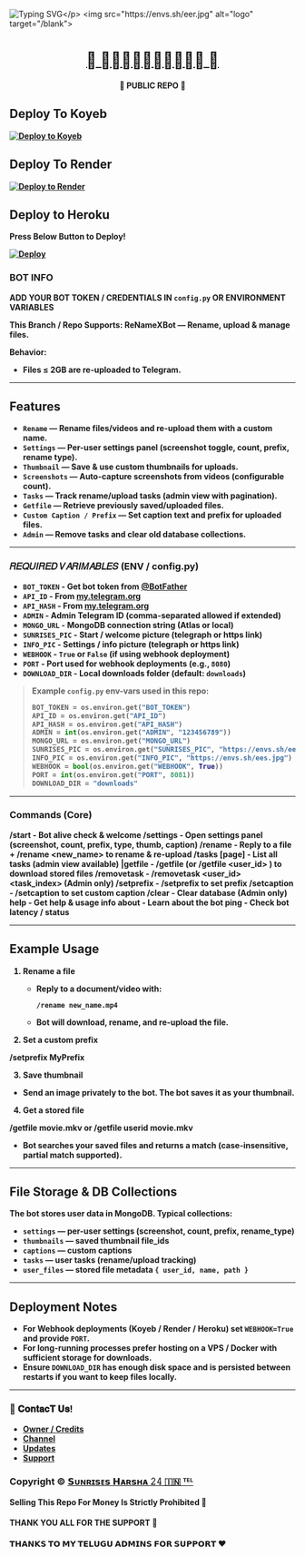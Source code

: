 ![Typing SVG](https://readme-typing-svg.herokuapp.com/?lines=𝐖𝐄𝐋𝐂𝐎𝐌𝐄+𝐓𝐎+🫆+𝐑𝐞𝐍𝐚𝐦𝐞𝐗𝐁𝐨𝐭+🫆;𝗖𝗥𝗘𝗔𝗧𝗘𝗗+𝗕𝗬+𝗧𝗘𝗔𝗠+𝐒𝐔𝐍𝐑𝐈𝐒𝐄𝐒+𝐇𝐀𝐑𝐒𝐇𝐀+𝟐𝟒✨!;🫆𝐑𝐞𝐍𝐚𝐦𝐞𝐗𝐁𝐨𝐭🫆!)</p>
<img src="https://envs.sh/eer.jpg" alt="logo" target="/blank">

<h1 align="center">
 <b><a href="https://t.me/Sunrises_24" target="/blank">🫆 𝐑𝐞𝐍𝐚𝐦𝐞𝐗𝐁𝐨𝐭 🫆</a> 
</h1>

<p align="center">🫆 PUBLIC REPO 🫆</p>

## Deploy To Koyeb

[![Deploy to Koyeb](https://www.koyeb.com/static/images/deploy/button.svg)](https://app.koyeb.com/deploy?type=git&repository=github.com/yourusername/ReNameXBot&env[BOT_TOKEN]&env[API_ID]&env[API_HASH]&env[ADMIN]&env[MONGO_URL]&env[SUNRISES_PIC]&env[INFO_PIC]&env[WEBHOOK]=True&env[PORT]=8080&run_command=python%20bot.py&branch=main&name=ReNameXBot) 

## Deploy To Render

[![Deploy to Render](https://render.com/images/deploy-to-render-button.svg)](https://render.com/deploy?repo=https://github.com/aluval/ReNameXBot)



## Deploy to Heroku

Press Below Button to Deploy!

[![Deploy](https://www.herokucdn.com/deploy/button.svg)](https://heroku.com/deploy?template=https://github.com/aluval/ReNameXBot)

### **BOT INFO**

**ADD YOUR BOT TOKEN / CREDENTIALS IN `config.py` OR ENVIRONMENT VARIABLES**

**This Branch / Repo Supports: ReNameXBot — Rename, upload & manage files.**

**Behavior:**  
- Files **≤ 2GB** are re-uploaded to Telegram.  
---

## Features

- `Rename` — Rename files/videos and re-upload them with a custom name.
- `Settings` — Per-user settings panel (screenshot toggle, count, prefix, rename type).
- `Thumbnail` — Save & use custom thumbnails for uploads.
- `Screenshots` — Auto-capture screenshots from videos (configurable count).
- `Tasks` — Track rename/upload tasks (admin view with pagination).
- `Getfile` — Retrieve previously saved/uploaded files.
- `Custom Caption / Prefix` — Set caption text and prefix for uploaded files.
- `Admin` — Remove tasks and clear old database collections.

---

###  **𝑅𝐸𝑄𝑈𝐼𝑅𝐸𝐷 𝑉𝐴𝑅𝐼𝑀𝐴𝐵𝐿𝐸𝑆 (ENV / config.py)** 

* `BOT_TOKEN`  - Get bot token from [@BotFather](https://t.me/BotFather)  
* `API_ID` - From [my.telegram.org](https://my.telegram.org)  
* `API_HASH` - From [my.telegram.org](https://my.telegram.org)  
* `ADMIN` - Admin Telegram ID (comma-separated allowed if extended)  
* `MONGO_URL` - MongoDB connection string (Atlas or local)  
* `SUNRISES_PIC` - Start / welcome picture (telegraph or https link)  
* `INFO_PIC` - Settings / info picture (telegraph or https link)  
* `WEBHOOK` - `True` or `False` (if using webhook deployment)  
* `PORT` - Port used for webhook deployments (e.g., `8080`)  
* `DOWNLOAD_DIR` - Local downloads folder (default: `downloads`)  

> Example `config.py` env-vars used in this repo:
> ```py
> BOT_TOKEN = os.environ.get("BOT_TOKEN")
> API_ID = os.environ.get("API_ID")
> API_HASH = os.environ.get("API_HASH")
> ADMIN = int(os.environ.get("ADMIN", "123456789"))
> MONGO_URL = os.environ.get("MONGO_URL")
> SUNRISES_PIC = os.environ.get("SUNRISES_PIC", "https://envs.sh/eer.jpg")
> INFO_PIC = os.environ.get("INFO_PIC", "https://envs.sh/ees.jpg")
> WEBHOOK = bool(os.environ.get("WEBHOOK", True))
> PORT = int(os.environ.get("PORT", 8081))
> DOWNLOAD_DIR = "downloads"
> ```

---

### Commands (Core)

/start         - Bot alive check & welcome /settings      - Open settings panel (screenshot, count, prefix, type, thumb, caption) /rename        - Reply to a file + /rename <new_name> to rename & re-upload /tasks [page]  - List all tasks (admin view available) |getfile       - /getfile <filename> (or /getfile <user_id> <filename>) to download stored files /removetask    - /removetask <user_id> <task_index> (Admin only) /setprefix     - /setprefix <text> to set prefix /setcaption    - /setcaption <text> to set custom caption /clear         - Clear database (Admin only) help           - Get help & usage info about          - Learn about the bot ping           - Check bot latency / status

---

## Example Usage

1. **Rename a file**
   - Reply to a document/video with:
     ```
     /rename new_name.mp4
     ```
   - Bot will download, rename, and re-upload the file.

2. **Set a custom prefix**

/setprefix MyPrefix

3. **Save thumbnail**
- Send an image privately to the bot. The bot saves it as your thumbnail.

4. **Get a stored file**

/getfile movie.mkv or /getfile userid movie.mkv

- Bot searches your saved files and returns a match (case-insensitive, partial match supported).

---

## File Storage & DB Collections

The bot stores user data in MongoDB. Typical collections:
- `settings` — per-user settings (screenshot, count, prefix, rename_type)
- `thumbnails` — saved thumbnail file_ids
- `captions` — custom captions
- `tasks` — user tasks (rename/upload tracking)
- `user_files` — stored file metadata `{ user_id, name, path }`

---

## Deployment Notes

- For **Webhook deployments** (Koyeb / Render / Heroku) set `WEBHOOK=True` and provide `PORT`.  
- For **long-running** processes prefer hosting on a VPS / Docker with sufficient storage for downloads.  
- Ensure `DOWNLOAD_DIR` has enough disk space and is persisted between restarts if you want to keep files locally.

---

### 🔗 𝐂𝐨𝐧𝐭𝐚𝐜𝐓 𝐔𝐬!
- [Owner / Credits](https://telegram.me/Sunrises_24)  
- [Channel](https://telegram.me/sunriseseditsoffical6)  
- [Updates](https://telegram.me/Sunrises24BotUpdates)  
- [Support](https://telegram.me/Sunrises24BotSupport)

### Copyright ©️ [𝗦ᴜɴʀɪ𝘀ᴇ𝘀 𝗛ᴀʀ𝘀ʜᴀ 𝟸𝟺 🇮🇳 ᵀᴱᴸ](https://telegram.me/Sunrises_24)

<b>Selling This Repo For Money Is Strictly Prohibited 🚫</b>

#### THANK YOU ALL FOR THE SUPPORT 💫
#### 𝗧𝗛𝗔𝗡𝗞𝗦 𝗧𝗢 𝗠𝗬 𝗧𝗘𝗟𝗨𝗚𝗨 𝗔𝗗𝗠𝗜𝗡𝗦 𝗙𝗢𝗥 𝗦𝗨𝗣𝗣𝗢𝗥𝗧 ❤️

